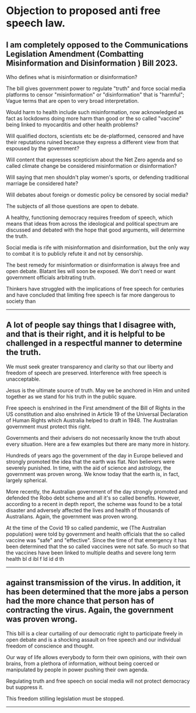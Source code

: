 # Objection to proposed anti free speech law.

## I am completely opposed to the Communications Legislation Amendment (Combatting Misinformation and Disinformation ) Bill 2023.

 Who defines what is misinformation or disinformation?

 The bill gives government power to regulate "truth" and force social media platforms to censor "misinformation" or "disinformation" that is "harmful"; Vague terms that are open to very broad interpretation.

 Would harm to health include such misinformation, now acknowledged as fact as lockdowns doing more harm than good or the so called "vaccine" being linked to myocarditis and other health problems?

 Will qualified doctors, scientists etc be de-platformed, censored and have their reputations ruined because they express a different view from that espoused by the government?

 Will content that expresses scepticism about the Net Zero agenda and so called climate change be considered misinformation or disinformation?

 Will saying that men shouldn't play women's sports, or defending traditional marriage be considered hate?

 Will debates about foreign or domestic policy be censored by social media?

 The subjects of all those questions are open to debate.

 A healthy, functioning democracy requires freedom of speech, which means that ideas from across the ideological and political spectrum are discussed and debated with the hope that good arguments, will determine the truth.

 Social media is rife with misinformation and disinformation, but the only way to combat it is to publicly refute it and not by censorship.

 The best remedy for misinformation or disinformation is always free and open debate. Blatant lies will soon be exposed. We don't need or want government officials arbitrating truth.

 Thinkers have struggled with the implications of free speech for centuries and have concluded that limiting free speech is far more dangerous to society than


-----

## A lot of people say things that I disagree with, and that is their right, and it is helpful to be challenged in a respectful manner to determine the truth.

 We must seek greater transparency and clarity so that our liberty and freedom of speech are preserved. Interference with free speech is unacceptable.

 Jesus is the ultimate source of truth. May we be anchored in Him and united together as we stand for his truth in the public square.

 Free speech is enshrined in the First amendment of the Bill of Rights in the US constitution and also enshrined in Article 19 of the Universal Declaration of Human Rights which Australia helped to draft in 1948. The Australian government must protect this right.

 Governments and their advisers do not necessarily know the truth about every situation. Here are a few examples but there are many more in history.

 Hundreds of years ago the government of the day in Europe believed and strongly promoted the idea that the earth was flat. Non believers were severely punished. In time, with the aid of science and astrology, the government was proven wrong. We know today that the earth is, in fact, largely spherical.

 More recently, the Australian government of the day strongly promoted and defended the Robo debt scheme and all it's so called benefits. However, according to a recent in depth report, the scheme was found to be a total disaster and adversely affected the lives and health of thousands of Australians. Again, the government was proven wrong.

 At the time of the Covid 19 so called pandemic, we (The Australian population) were told by government and health officials that the so called vaccine was "safe" and "effective". Since the time of that emergency it has been determined that the so called vaccines were not safe. So much so that the vaccines have been linked to multiple deaths and severe long term health
 bl d ibl f ld id d th


-----

## against transmission of the virus. In addition, it has been determined that the more jabs a person had the more chance that person has of contracting the virus. Again, the government was proven wrong.

 This bill is a clear curtailing of our democratic right to participate freely in open debate and is a shocking assault on free speech and our individual freedom of conscience and thought.

 Our way of life allows everybody to form their own opinions, with their own brains, from a plethora of information, without being coerced or manipulated by people in power pushing their own agenda.

 Regulating truth and free speech on social media will not protect democracy but suppress it.

 This freedom stilling legislation must be stopped.


-----

